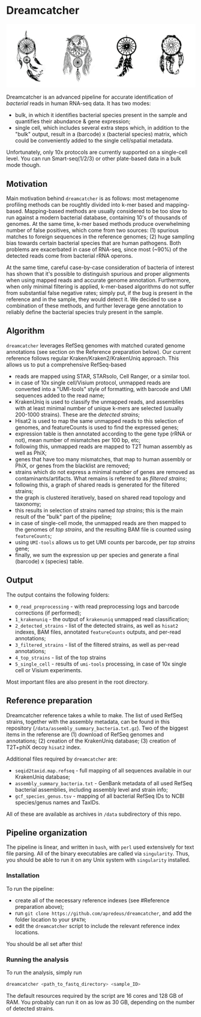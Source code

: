 # Dreamcatcher

<img src="https://github.com/apredeus/dreamcatcher/blob/main/img/dreamcatcher.png">

Dreamcatcher is an advanced pipeline for accurate identification of _bacterial_ reads in human RNA-seq data. It has two modes: 

  - bulk, in which it identifies bacterial species present in the sample and quantifies their abundance & gene expression; 
  - single cell, which includes several extra steps which, in addition to the "bulk" output, result in a (barcode) x (bacterial species) matrix, which could be conveniently added to the single cell/spatial metadata. 

Unfortunately, only 10x protocols are currently supported on a single-cell level. You can run Smart-seq(1/2/3) or other plate-based data in a bulk mode though. 

## Motivation

Main motivation behind `dreamcatcher` is as follows: most metagenome profiling methods can be roughtly divided into k-mer based and mapping-based. Mapping-based methods are usually considered to be too slow to run against a modern bacterial database, containing 10's of thousands of genomes. At the same time, k-mer based methods produce overwhelming number of false positives, which come from two sources: (1) spurious matches to foreign sequences in the reference genomes; (2) huge sampling bias towards certain bacterial species that are human pathogens. Both problems are exacerbated in case of RNA-seq, since most (~90%) of the detected reads come from bacterial rRNA operons. 

At the same time, careful case-by-case consideration of bacteria of interest has shown that it's possible to distinguish spurious and proper alignments when using mapped reads and accurate genome annotation. Furthermore, when only minimal filtering is applied, k-mer-based algorithms do not suffer from substantial false negative rates; simply put, if the bug is present in the reference and in the sample, they would detect it. We decided to use a combination of these methods, and further leverage gene annotation to reliably define the bacterial species truly present in the sample. 

## Algorithm

`dreamcatcher` leverages RefSeq genomes with matched curated genome annotations (see section on the Reference preparation below). Our current reference follows regular Kraken/Kraken2/KrakenUniq approach. This allows us to put a comprehensive RefSeq-based 

  - reads are mapped using STAR, STARsolo, Cell Ranger, or a similar tool. 
  - in case of 10x single cell/Visium protocol, unmapped reads are converted into a "UMI-tools" style of formatting, with barcode and UMI sequences added to the read name; 
  - KrakenUniq is used to classify the unmapped reads, and assemblies with at least minimal number of unique k-mers are selected (usually 200-1000 strains). These are the _detected strains_;
  - Hisat2 is used to map the same unmapped reads to this selection of genomes, and featureCounts is used to find the expressed genes; 
  - expression table is then annotated according to the gene type (rRNA or not), mean number of mismatches per 100 bp, etc;
  - following this, unmapped reads are mapped to T2T human assembly as well as PhiX; 
  - genes that have too many mismatches, that map to human assembly or PhiX, or genes from the blacklist are removed; 
  - strains which do not express a minimal number of genes are removed as contaminants/artifacts. What remains is referred to as _filtered strains_;
  - following this, a graph of shared reads is generated for the filtered strains; 
  - the graph is clustered iteratively, based on shared read topology and taxonomy;
  - this results in selection of strains named _top strains_; this is the main result of the "bulk" part of the pipeline;
  - in case of single-cell mode, the unmapped reads are then mapped to the genomes of _top strains_, and the resulting BAM file is counted using `featureCounts`; 
  - using `UMI-tools` allows us to get UMI counts per barcode, per _top strains_ gene; 
  - finally, we sum the expression up per species and generate a final (barcode) x (species) table. 

## Output 

The output contains the following folders: 

  - `0_read_preprocessing` - with read preprocessing logs and barcode corrections (if performed); 
  - `1_krakenuniq` - the output of `krakenuniq` unmapped read classification; 
  - `2_detected_strains` - list of the detected strains, as well as `hisat2` indexes, BAM files, annotated `featureCounts` outputs, and per-read annotations;
  - `3_filtered_strains` - list of the filtered strains, as well as per-read annotations; 
  - `4_top_strains` - list of the top strains
  - `5_single_cell` - results of `umi-tools` processing, in case of 10x single cell or Visium experiments. 

Most important files are also present in the root directory. 

## Reference preparation 

Dreamcatcher reference takes a while to make. The list of used RefSeq strains, together with the assembly metadata, can be found in this repository (`/data/assembly_summary_bacteria.txt.gz`). Two of the biggest items in the referense are (1) download of RefSeq genomes and annotations; (2) creation of the KrakenUniq database; (3) creation of T2T+phiX decoy `hisat2` index. 

Additional files required by `dreamcatcher` are: 

  - `seqid2taxid.map.refseq` - full mapping of all sequences available in our KrakenUniq database; 
  - `assembly_summary_bacteria.txt` - GenBank metadata of all used RefSeq bacterial assemblies, including assembly level and strain info; 
  - `gcf_species_genus.tsv` - mapping of all bacterial RefSeq IDs to NCBI species/genus names and TaxIDs. 

All of these are available as archives in `/data` subdirectory of this repo. 

## Pipeline organization 

The pipeline is linear, and written in `bash`, with `perl` used extensively for text file parsing. All of the binary executables are called via `singularity`. Thus, you should be able to run it on any Unix system with `singularity` installed. 

### Installation 

To run the pipeline: 

  - create all of the necessary reference indexes (see #Reference preparation above);
  - run `git clone https://github.com/apredeus/dreamcatcher`, and add the folder location to your `$PATH`; 
  - edit the `dreamcatcher` script to include the relevant reference index locations. 

You should be all set after this! 

### Running the analysis

To run the analysis, simply run 

```bash
dreamcatcher <path_to_fastq_directory> <sample_ID> 
```

The default resources required by the script are 16 cores and 128 GB of RAM. You probably can run it on as low as 30 GB, depending on the number of detected strains. 
